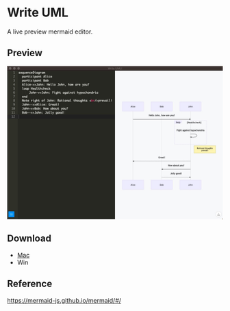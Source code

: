 # Write UML
A live preview mermaid editor.

## Preview
![preview](https://github.com/ifibercc/writeUML/blob/master/public/preview.jpg)

## Download
- [Mac](https://gw.alipayobjects.com/os/bmw-prod/1124bb24-676a-43f4-8821-b8ebbad10086.dmg)
- Win

## Reference
https://mermaid-js.github.io/mermaid/#/
